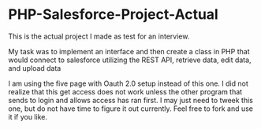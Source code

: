 # PHP-Salesforce-Project-Actual
This is the actual project I made as test for an interview.

My task was to implement an interface and then create a class in PHP that would connect to salesforce utilizing the REST API, retrieve data, edit data, and upload data


I am using the five page with Oauth 2.0 setup instead of this one. I did not realize that this get access does not work unless the other program that sends to login and allows access has ran first. I may just need to tweek this one, but do not have time to figure it out currently. Feel free to fork and use it if you like.
